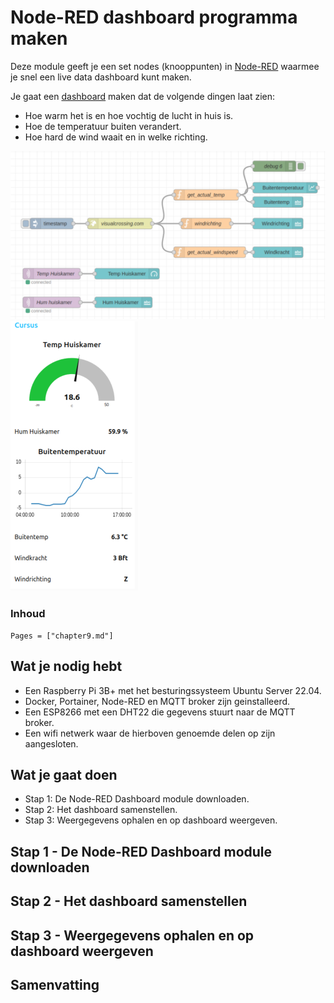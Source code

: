 # Node-RED dashboard programma maken

Deze module geeft je een set nodes (knooppunten) in [Node-RED](https://flows.nodered.org/node/node-red-dashboard) waarmee je snel een live data dashboard kunt maken.

Je gaat een [dashboard](https://flows.nodered.org/node/node-red-dashboard) maken dat de volgende dingen laat zien:
- Hoe warm het is en hoe vochtig de lucht in huis is.
- Hoe de temperatuur buiten verandert.
- Hoe hard de wind waait en in welke richting.

![Node-RED](assets/fig_9_1.png) ![UI](assets/fig_9_2.png)

### Inhoud

```@contents
Pages = ["chapter9.md"]
```

## Wat je nodig hebt

- Een Raspberry Pi 3B+ met het besturingssysteem Ubuntu Server 22.04.
- Docker, Portainer, Node-RED en MQTT broker zijn geinstalleerd.
- Een ESP8266 met een DHT22 die gegevens stuurt naar de MQTT broker.
- Een wifi netwerk waar de hierboven genoemde delen op zijn aangesloten.

## Wat je gaat doen

- Stap 1: De Node-RED Dashboard module downloaden.
- Stap 2: Het dashboard samenstellen.
- Stap 3: Weergegevens ophalen en op dashboard weergeven.

## Stap 1 - De Node-RED Dashboard module downloaden

## Stap 2 - Het dashboard samenstellen

## Stap 3 - Weergegevens ophalen en op dashboard weergeven

## Samenvatting